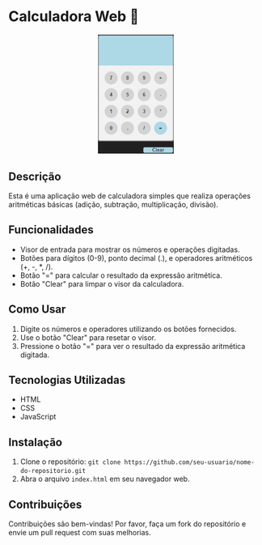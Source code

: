 # Calculadora Web :1234:

<div align="center">
  <img src="assets/img/calculator.PNG" alt="Logo do YouTube" width=150px>
</div>

## Descrição
Esta é uma aplicação web de calculadora simples que realiza operações aritméticas básicas (adição, subtração, multiplicação, divisão).

## Funcionalidades
- Visor de entrada para mostrar os números e operações digitadas.
- Botões para dígitos (0-9), ponto decimal (.), e operadores aritméticos (+, -, *, /).
- Botão "=" para calcular o resultado da expressão aritmética.
- Botão "Clear" para limpar o visor da calculadora.

## Como Usar
1. Digite os números e operadores utilizando os botões fornecidos.
2. Use o botão "Clear" para resetar o visor.
3. Pressione o botão "=" para ver o resultado da expressão aritmética digitada.

## Tecnologias Utilizadas
- HTML
- CSS
- JavaScript

## Instalação
1. Clone o repositório: `git clone https://github.com/seu-usuario/nome-do-repositorio.git`
2. Abra o arquivo `index.html` em seu navegador web.

## Contribuições
Contribuições são bem-vindas! Por favor, faça um fork do repositório e envie um pull request com suas melhorias.
